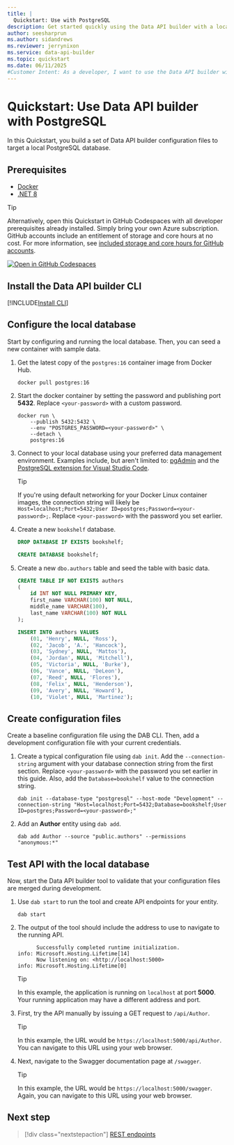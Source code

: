 ```yaml
---
title: |
  Quickstart: Use with PostgreSQL
description: Get started quickly using the Data API builder with a local Docker-hosted PostgreSQL database.
author: seesharprun
ms.author: sidandrews
ms.reviewer: jerrynixon
ms.service: data-api-builder
ms.topic: quickstart
ms.date: 06/11/2025
#Customer Intent: As a developer, I want to use the Data API builder with my local PostgreSQL database, so that I can quickly develop my API before deploying it.
---
```


# Quickstart: Use Data API builder with PostgreSQL

In this Quickstart, you build a set of Data API builder configuration files to target a local PostgreSQL database.

## Prerequisites

- [Docker](https://www.docker.com/products/docker-desktop/)
- [.NET 8](https://dotnet.microsoft.com/download/dotnet/8.0)

> [!TIP]
> Alternatively, open this Quickstart in GitHub Codespaces with all developer prerequisites already installed. Simply bring your own Azure subscription. GitHub accounts include an entitlement of storage and core hours at no cost. For more information, see [included storage and core hours for GitHub accounts](https://docs.github.com/billing/managing-billing-for-github-codespaces/about-billing-for-github-codespaces#monthly-included-storage-and-core-hours-for-personal-accounts).
>
> [![Open in GitHub Codespaces](https://img.shields.io/badge/Open-Open?style=for-the-badge&label=GitHub+Codespaces&logo=github&labelColor=0078D7&color=303030)](https://codespaces.new/azure-samples/dab-quickstart?template=true&quickstart=1)

## Install the Data API builder CLI

[!INCLUDE[Install CLI](../includes/install-cli.md)]

## Configure the local database

Start by configuring and running the local database. Then, you can seed a new container with sample data.

1. Get the latest copy of the `postgres:16` container image from Docker Hub.

    ```shell
    docker pull postgres:16
    ```

1. Start the docker container by setting the password and publishing port **5432**. Replace `<your-password>` with a custom password.

    ```shell
    docker run \
        --publish 5432:5432 \
        --env "POSTGRES_PASSWORD=<your-password>" \
        --detach \
        postgres:16
    ```

1. Connect to your local database using your preferred data management environment. Examples include, but aren't limited to: [pgAdmin](https://www.pgadmin.org/) and the [PostgreSQL extension for Visual Studio Code](https://marketplace.visualstudio.com/items?itemName=ms-ossdata.vscode-postgresql).

    > [!TIP]
    > If you're using default networking for your Docker Linux container images, the connection string will likely be `Host=localhost;Port=5432;User ID=postgres;Password=<your-password>;`. Replace `<your-password>` with the password you set earlier.

1. Create a new `bookshelf` database.

    ```sql
    DROP DATABASE IF EXISTS bookshelf;
    
    CREATE DATABASE bookshelf;
    ```

1. Create a new `dbo.authors` table and seed the table with basic data.

    ```sql
    CREATE TABLE IF NOT EXISTS authors
    (
        id INT NOT NULL PRIMARY KEY,
        first_name VARCHAR(100) NOT NULL,
        middle_name VARCHAR(100),
        last_name VARCHAR(100) NOT NULL
    );

    INSERT INTO authors VALUES
        (01, 'Henry', NULL, 'Ross'),
        (02, 'Jacob', 'A.', 'Hancock'),
        (03, 'Sydney', NULL, 'Mattos'),
        (04, 'Jordan', NULL, 'Mitchell'),
        (05, 'Victoria', NULL, 'Burke'),
        (06, 'Vance', NULL, 'DeLeon'),
        (07, 'Reed', NULL, 'Flores'),
        (08, 'Felix', NULL, 'Henderson'),
        (09, 'Avery', NULL, 'Howard'),
        (10, 'Violet', NULL, 'Martinez');
    ```

## Create configuration files

Create a baseline configuration file using the DAB CLI. Then, add a development configuration file with your current credentials.

1. Create a typical configuration file using `dab init`. Add the `--connection-string` argument with your database connection string from the first section. Replace `<your-password>` with the password you set earlier in this guide. Also, add the `Database=bookshelf` value to the connection string.

    ```dotnetcli
    dab init --database-type "postgresql" --host-mode "Development" --connection-string "Host=localhost;Port=5432;Database=bookshelf;User ID=postgres;Password=<your-password>;"
    ```

1. Add an **Author** entity using `dab add`.

    ```dotnetcli
    dab add Author --source "public.authors" --permissions "anonymous:*"
    ```

## Test API with the local database

Now, start the Data API builder tool to validate that your configuration files are merged during development.

1. Use `dab start` to run the tool and create API endpoints for your entity.

    ```dotnetcli
    dab start
    ```

1. The output of the tool should include the address to use to navigate to the running API.

    ```output
          Successfully completed runtime initialization.
    info: Microsoft.Hosting.Lifetime[14]
          Now listening on: <http://localhost:5000>
    info: Microsoft.Hosting.Lifetime[0]
    ```

    > [!TIP]
    > In this example, the application is running on `localhost` at port **5000**. Your running application may have a different address and port.

1. First, try the API manually by issuing a GET request to `/api/Author`.

    > [!TIP]
    > In this example, the URL would be `https://localhost:5000/api/Author`. You can navigate to this URL using your web browser.

1. Next, navigate to the Swagger documentation page at `/swagger`.

    > [!TIP]
    > In this example, the URL would be `https://localhost:5000/swagger`. Again, you can navigate to this URL using your web browser.

## Next step

> [!div class="nextstepaction"]
> [REST endpoints](../concept/api/rest.md)
